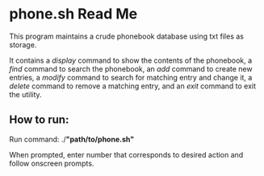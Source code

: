 # phone.sh Read Me

This program maintains a crude phonebook database using txt files as storage.

It contains a *display* command to show the contents of the phonebook, a *find* command 
to search the phonebook, an *add* command to create new entries, a *modify* command to 
search for matching entry and change it, a *delete* command to remove a matching entry, 
and an *exit* command to exit the utility. 

## How to run:

Run command: ./**"path/to/phone.sh"**

When prompted, enter number that corresponds to desired action and follow 
onscreen prompts. 
